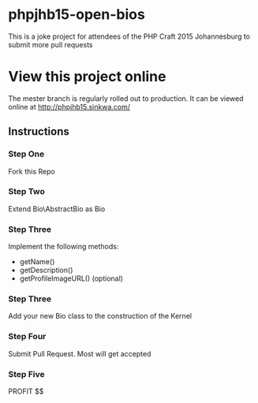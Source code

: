 # phpjhb15-open-bios
This is a  joke project for attendees of the PHP Craft 2015 Johannesburg to submit more pull requests

# View this project online

The mester branch is regularly rolled out to production. It can be viewed online at http://phpjhb15.sinkwa.com/

## Instructions 

### Step One
Fork this Repo

### Step Two

Extend Bio\AbstractBio as <YourName>Bio

### Step Three 

Implement the following methods:
* getName()
* getDescription()
* getProfileImageURL() (optional)

### Step Three
Add your new Bio class to the construction of the Kernel

### Step Four
Submit Pull Request. Most will get accepted

### Step Five
PROFIT $$
